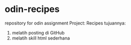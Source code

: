 # odin-recipes
repository for odin assignment
Project: Recipes
tujuannya: 
1. melatih posting di GitHub
2. melatih skill html sederhana